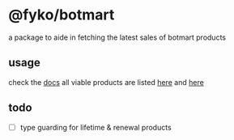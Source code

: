 # @fyko/botmart
a package to aide in fetching the latest sales of botmart products

## usage
check the [docs](https://github.com/Fyko/botmart/blob/docs/modules/_index_.md)
all viable products are listed [here](https://github.com/Fyko/botmart/blob/docs/modules/_index_.md#const-bots) and [here](https://github.com/Fyko/botmart/blob/docs/modules/_index_.md#const-groups)

## todo
- [ ] type guarding for lifetime & renewal products

